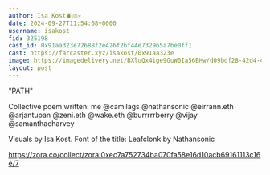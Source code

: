 ```yaml
---
author: Isa Kost🪲🫁💀
date: 2024-09-27T11:54:08+0000
username: isakost
fid: 325198
cast_id: 0x91aa323e72688f2e426f2bf44e732965a7be0ff1
cast: https://farcaster.xyz/isakost/0x91aa323e
image: https://imagedelivery.net/BXluQx4ige9GuW0Ia56BHw/d09bdf28-42d4-42be-ba65-646bf6e96e00/original
layout: post
---
```


"PATH"

Collective poem written: me @camilags @nathansonic @eirrann.eth @arjantupan @zeni.eth @wake.eth @burrrrrberry @vijay @samanthaeharvey

Visuals by Isa Kost. Font of the title: Leafclonk by Nathansonic

https://zora.co/collect/zora:0xec7a752734ba070fa58e16d10acb69161113c16e/7

<img src='https://imagedelivery.net/BXluQx4ige9GuW0Ia56BHw/d09bdf28-42d4-42be-ba65-646bf6e96e00/original' alt='' referrerpolicy='no-referrer'/>
